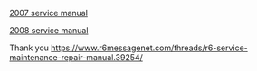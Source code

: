 [2007 service manual](OEM-Docs/Yamaha/2007_R6S_Service.pdf)

[2008 service manual](OEM-Docs/Yamaha/LIT-11616-21-61.pdf)

Thank you https://www.r6messagenet.com/threads/r6-service-maintenance-repair-manual.39254/